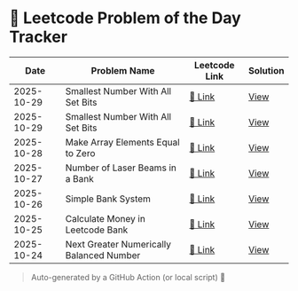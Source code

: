 # 🧩 Leetcode Problem of the Day Tracker

| Date | Problem Name | Leetcode Link | Solution |
|------|---------------|----------------|-----------|
| 2025-10-29 | Smallest Number With All Set Bits | [🔗 Link](https://leetcode.com/problems/smallest-number-with-all-set-bits/) | [View](./3370.cpp) |
| 2025-10-29 | Smallest Number With All Set Bits | [🔗 Link](https://leetcode.com/problems/smallest-number-with-all-set-bits/) | [View](./3370.py) |
| 2025-10-28 | Make Array Elements Equal to Zero | [🔗 Link](https://leetcode.com/problems/make-array-elements-equal-to-zero/) | [View](./3354.py) |
| 2025-10-27 | Number of Laser Beams in a Bank | [🔗 Link](https://leetcode.com/problems/number-of-laser-beams-in-a-bank/) | [View](./2125.cpp) |
| 2025-10-26 | Simple Bank System | [🔗 Link](https://leetcode.com/problems/simple-bank-system/) | [View](./2043.py) |
| 2025-10-25 | Calculate Money in Leetcode Bank | [🔗 Link](https://leetcode.com/problems/calculate-money-in-bank/) | [View](./1716.cpp) |
| 2025-10-24 | Next Greater Numerically Balanced Number | [🔗 Link](https://leetcode.com/problems/next-greater-numerically-balanced-number/) | [View](./2048.cpp) |


> Auto-generated by a GitHub Action (or local script) 🚀
